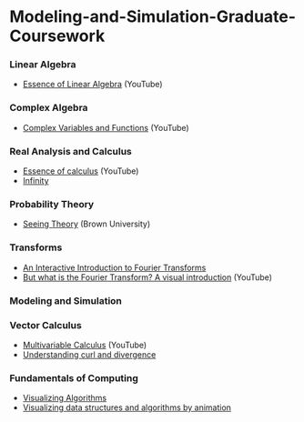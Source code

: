 # Modeling-and-Simulation-Graduate-Coursework

### Linear Algebra
- [Essence of Linear Algebra](https://www.youtube.com/playlist?list=PLZHQObOWTQDMsr9K-rj53DwVRMYO3t5Yr) (YouTube)

### Complex Algebra
- [Complex Variables and Functions](https://www.youtube.com/playlist?list=PLdgVBOaXkb9CNMqbsL9GTWwU542DiRrPB) (YouTube)

### Real Analysis and Calculus
- [Essence of calculus](https://www.youtube.com/playlist?list=PLZHQObOWTQDMsr9K-rj53DwVRMYO3t5Yr) (YouTube)
- [Infinity](https://mathigon.org/world/Infinity)

### Probability Theory
- [Seeing Theory](https://seeing-theory.brown.edu/) (Brown University)

### Transforms
- [An Interactive Introduction to Fourier Transforms](http://www.jezzamon.com/fourier/)
- [But what is the Fourier Transform? A visual introduction](https://www.youtube.com/watch?v=spUNpyF58BY) (YouTube)

### Modeling and Simulation

### Vector Calculus
- [Multivariable Calculus](https://www.youtube.com/playlist?list=PLSQl0a2vh4HC5feHa6Rc5c0wbRTx56nF7) (YouTube)
- [Understanding curl and divergence](https://lsr_lab.gitlab.io/field_flow/html/index.html)

### Fundamentals of Computing
- [Visualizing Algorithms](https://bost.ocks.org/mike/algorithms/)
- [Visualizing data structures and algorithms by animation](https://visualgo.net/en)
